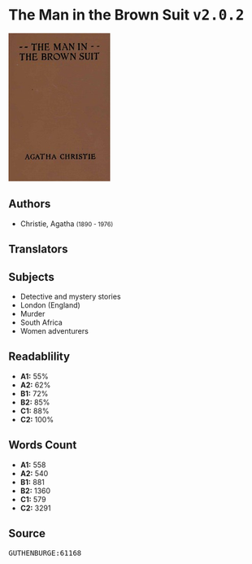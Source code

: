 # The Man in the Brown Suit <kbd>v2.0.2</kbd>

![](./cover.medium.jpg "")

## Authors


 - Christie, Agatha <small>(1890 - 1976)</small>

## Translators



## Subjects


 - Detective and mystery stories
 - London (England)
 - Murder
 - South Africa
 - Women adventurers

## Readablility


 - **A1:** 55%
 - **A2:** 62%
 - **B1:** 72%
 - **B2:** 85%
 - **C1:** 88%
 - **C2:** 100%

## Words Count


 - **A1:** 558
 - **A2:** 540
 - **B1:** 881
 - **B2:** 1360
 - **C1:** 579
 - **C2:** 3291

## Source


<kbd>GUTHENBURGE:61168</kbd>

